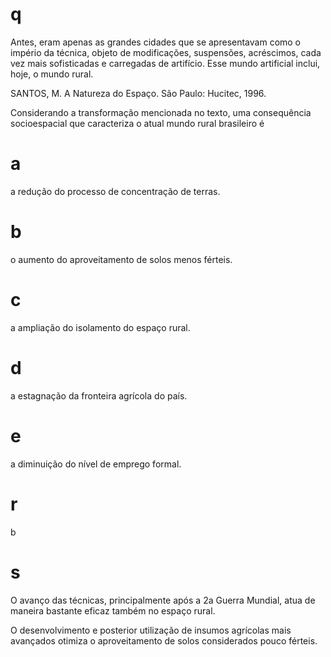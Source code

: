 # q
Antes, eram apenas as grandes cidades que se apresentavam como o império da técnica, objeto de modificações, suspensões, acréscimos, cada vez mais sofisticadas e carregadas de artifício. Esse mundo artificial inclui, hoje, o mundo rural.

SANTOS, M. A Natureza do Espaço. São Paulo: Hucitec, 1996.

Considerando a transformação mencionada no texto, uma consequência socioespacial que caracteriza o atual mundo rural brasileiro é

# a
a redução do processo de concentração de terras.

# b
o aumento do aproveitamento de solos menos férteis.

# c
a ampliação do isolamento do espaço rural.

# d
a estagnação da fronteira agrícola do país.

# e
a diminuição do nível de emprego formal.

# r
b

# s
O avanço das técnicas, principalmente após a 2a Guerra Mundial, atua de maneira bastante eficaz também no espaço rural.

O desenvolvimento e posterior utilização de insumos agrícolas mais avançados otimiza o aproveitamento de solos considerados pouco férteis.
